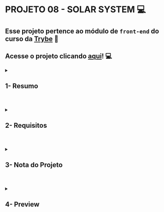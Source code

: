 # PROJETO 08 - SOLAR SYSTEM :computer:

## Esse projeto pertence ao módulo de `front-end` do curso da [Trybe](https://www.betrybe.com/) :green_heart:

## Acesse o projeto clicando [aqui](https://jonnoliveira.github.io/trybe-project-08-solar-system/)! :computer:
 
<details>
 
<summary>
  
## 1- Resumo
  
</summary>

Este projeto foi meu primeiro contato com o React e a possibilidade de componentizar os elementos de uma aplicação, bem como suas propriedades. Dessa forma, consegui criar uma página para listar todos os planetas do Sistema Solar. Além dos planetas, também listei algumas das missões espaciais mais conhecidas. Veja mais abaixo!
  
</details>

#

<details>
 
<summary>
 
## 2- Requisitos

</summary>

### I. Crie um componente chamado Header

### II. Crie um componente chamado SolarSystem

### III. Crie um componente chamado Title

### IV. Renderize o componente Title dentro do componente SolarSystem

### V. Crie um componente chamado PlanetCard

### VI. Renderize uma lista com os planetas do Sistema Solar

### VII. Crie um componente chamado Missions.

### VIII. Renderize o componente Title dentro do componente Missions.

### IX. Crie um componente chamado MissionCard.

### X. Renderize uma lista com as missões espaciais

</details>

# 

<details>
 
<summary>

## 3- Nota do Projeto
 
</summary>

## 100% :heavy_check_mark:

![Project-Solar-System-Grade](https://github.com/jonnoliveira/trybe-project-08-solar-system/blob/main/image/solar-system-grade.png)

</details> 
 
# 

<details>
 
<summary>

## 4- Preview

</summary>

  
</details>
